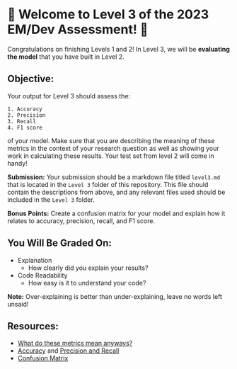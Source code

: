 # 🌺 Welcome to Level 3 of the 2023 EM/Dev Assessment! 🌺

Congratulations on finishing Levels 1 and 2! In Level 3, we will be **evaluating the model** that you have built in Level 2.

## Objective:

Your output for Level 3 should assess the:

    1. Accuracy
    2. Precision 
    3. Recall
    4. F1 score

of your model. Make sure that you are describing the meaning of these metrics in the context of your research question as well as showing your work in calculating these results. Your test set from level 2 will come in handy!

**Submission:** Your submission should be a markdown file titled `level3.md` that is located in the `Level 3` folder of this repository. This file should contain the descriptions from above, and any relevant files used should be included in the `Level 3` folder.

**Bonus Points:** Create a confusion matrix for your model and explain how it relates to accuracy, precision, recall, and F1 score.

## You Will Be Graded On:
- Explanation
    - How clearly did you explain your results?
- Code Readability
    - How easy is it to understand your code?

**Note:** Over-explaining is better than under-explaining, leave no words left unsaid!

## Resources:

- [What do these metrics mean anyways?](https://medium.com/analytics-vidhya/confusion-matrix-accuracy-precision-recall-f1-score-ade299cf63cd)
- [Accuracy](https://developers.google.com/machine-learning/crash-course/classification/accuracy) and [Precision and Recall](https://developers.google.com/machine-learning/crash-course/classification/precision-and-recall)
- [Confusion Matrix](https://towardsdatascience.com/understanding-confusion-matrix-a9ad42dcfd62)


